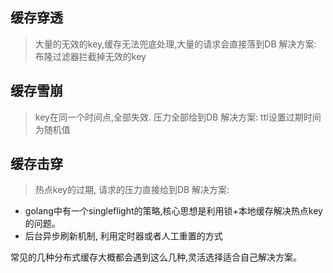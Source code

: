 ## 缓存穿透
> 大量的无效的key,缓存无法兜底处理,大量的请求会直接落到DB
解决方案: 布隆过滤器拦截掉无效的key

## 缓存雪崩
> key在同一个时间点,全部失效. 压力全部给到DB
解决方案: ttl设置过期时间为随机值
## 缓存击穿
> 热点key的过期, 请求的压力直接给到DB
解决方案: 
- golang中有一个singleflight的策略,核心思想是利用锁+本地缓存解决热点key的问题。
- 后台异步刷新机制, 利用定时器或者人工重置的方式

常见的几种分布式缓存大概都会遇到这么几种,灵活选择适合自己解决方案。